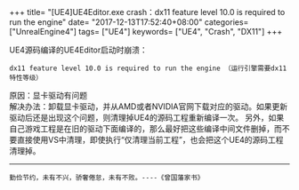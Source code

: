 +++
title= "[UE4]UE4Editor.exe crash：dx11 feature level 10.0 is required to run the engine"
date= "2017-12-13T17:52:40+08:00"
categories= ["UnrealEngine4"]
tags= ["UE4"]
keywords= ["UE4", "Crash", "DX11"]
+++

UE4源码编译的UE4Editor启动时崩溃：

	dx11 feature level 10.0 is required to run the engine （运行引擎需要dx11特性等级）

原因：显卡驱动有问题  
解决办法：卸载显卡驱动，并从AMD或者NVIDIA官网下载对应的驱动。如果更新驱动后还是出现这个问题，则清理掉UE4的源码工程重新编译一次。
另外，如果自己游戏工程是在旧的驱动下面编译的，那么最好把这些编译中间文件删掉，而不要直接使用VS中清理，即使执行“仅清理当前工程”，也会把这个UE4的源码工程清理掉。

***
`勤俭节约，未有不兴，骄奢倦怠，未有不败。----《曾国藩家书》`